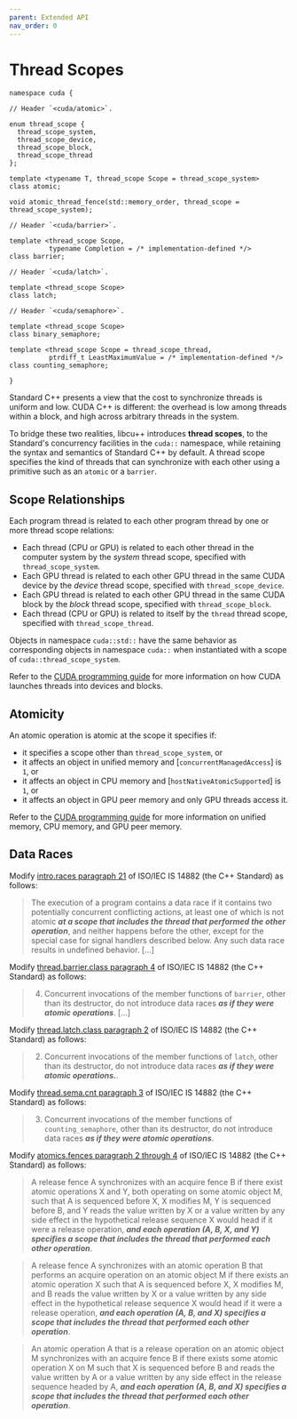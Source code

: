 ```yaml
---
parent: Extended API
nav_order: 0
---
```


# Thread Scopes

```cuda
namespace cuda {

// Header `<cuda/atomic>`.

enum thread_scope {
  thread_scope_system,
  thread_scope_device,
  thread_scope_block,
  thread_scope_thread
};

template <typename T, thread_scope Scope = thread_scope_system>
class atomic;

void atomic_thread_fence(std::memory_order, thread_scope = thread_scope_system);

// Header `<cuda/barrier>`.

template <thread_scope Scope,
          typename Completion = /* implementation-defined */>
class barrier;

// Header `<cuda/latch>`.

template <thread_scope Scope>
class latch;

// Header `<cuda/semaphore>`.

template <thread_scope Scope>
class binary_semaphore;

template <thread_scope Scope = thread_scope_thread,
          ptrdiff_t LeastMaximumValue = /* implementation-defined */>
class counting_semaphore;

}
```

Standard C++ presents a view that the cost to synchronize threads is uniform
  and low.
CUDA C++ is different: the overhead is low among threads within a block, and
  high across arbitrary threads in the system.

To bridge these two realities, libcu++ introduces **thread scopes**,
  to the Standard's concurrency facilities in the `cuda::` namespace, while
  retaining the syntax and semantics of Standard C++ by default.
A thread scope specifies the kind of threads that can synchronize with each
  other using a primitive such as an `atomic` or a `barrier`.

## Scope Relationships

Each program thread is related to each other program thread by one or more
  thread scope relations:
- Each thread (CPU or GPU) is related to each other thread in the computer
  system by the *system* thread scope, specified with `thread_scope_system`.
- Each GPU thread is related to each other GPU thread in the same CUDA device
  by the *device* thread scope, specified with `thread_scope_device`.
- Each GPU thread is related to each other GPU thread in the same CUDA block
  by the *block* thread scope, specified with `thread_scope_block`.
- Each thread (CPU or GPU) is related to itself by the `thread` thread scope,
  specified with `thread_scope_thread`.

Objects in namespace `cuda::std::` have the same behavior as corresponding
  objects in namespace `cuda::` when instantiated with a scope of
  `cuda::thread_scope_system`.

Refer to the [CUDA programming guide] for more information on how CUDA launches
  threads into devices and blocks.

## Atomicity

An atomic operation is atomic at the scope it specifies if:
- it specifies a scope other than `thread_scope_system`, or
- it affects an object in unified memory and [`concurrentManagedAccess`] is
  `1`, or
- it affects an object in CPU memory and [`hostNativeAtomicSupported`] is `1`,
  or
- it affects an object in GPU peer memory and only GPU threads access it.

Refer to the [CUDA programming guide] for more information on
  unified memory, CPU memory, and GPU peer memory.

## Data Races

Modify [intro.races paragraph 21] of ISO/IEC IS 14882 (the C++ Standard) as
  follows:
> The execution of a program contains a data race if it contains two
> potentially concurrent conflicting actions, at least one of which is not
> atomic
> ***at a scope that includes the thread that performed the other operation***,
> and neither happens before the other, except for the special
> case for signal handlers described below. Any such data race results in
> undefined behavior. [...]

Modify [thread.barrier.class paragraph 4] of ISO/IEC IS 14882 (the C++
  Standard) as follows:
> 4. Concurrent invocations of the member functions of `barrier`, other than its
> destructor, do not introduce data races
> ***as if they were atomic operations***.
> [...]

Modify [thread.latch.class paragraph 2] of ISO/IEC IS 14882 (the C++ Standard)
  as follows:
> 2. Concurrent invocations of the member functions of `latch`, other than its
> destructor, do not introduce data races
> ***as if they were atomic operations.***.

Modify [thread.sema.cnt paragraph 3] of ISO/IEC IS 14882 (the C++ Standard) as
  follows:
> 3. Concurrent invocations of the member functions of `counting_semaphore`,
> other than its destructor, do not introduce data races
> ***as if they were atomic operations***.

Modify [atomics.fences paragraph 2 through 4] of ISO/IEC IS 14882 (the C++
  Standard) as follows:
> A release fence A synchronizes with an acquire fence B if there exist atomic
> operations X and Y, both operating on some atomic object M, such that A is
> sequenced before X, X modifies M, Y is sequenced before B, and Y reads the
> value written by X or a value written by any side effect in the hypothetical
> release sequence X would head if it were a release operation,
> ***and each operation (A, B, X, and Y) specifies a scope that includes the thread that performed each other operation***.

> A release fence A synchronizes with an atomic operation B that performs an
> acquire operation on an atomic object M if there exists an atomic operation X
> such that A is sequenced before X, X modifies M, and B reads the value
> written by X or a value written by any side effect in the hypothetical
> release sequence X would head if it were a release operation,
> ***and each operation (A, B, and X) specifies a scope that includes the thread that performed each other operation***.

> An atomic operation A that is a release operation on an atomic object M
> synchronizes with an acquire fence B if there exists some atomic operation X
> on M such that X is sequenced before B and reads the value written by A or a
> value written by any side effect in the release sequence headed by A,
> ***and each operation (A, B, and X) specifies a scope that includes the thread that performed each other operation***.


[intro.races paragraph 21]: https://eel.is/c++draft/intro.races#21
[thread.barrier.class paragraph 4]: https://eel.is/c++draft/thread.barrier.class#4
[thread.latch.class paragraph 2]: https://eel.is/c++draft/thread.latch.class#2
[thread.sema.cnt paragraph 3]: https://eel.is/c++draft/thread.sema.cnt#3
[atomics.fences paragraph 2 through 4]: https://eel.is/c++draft/atomics.fences#2

[CUDA programming guide]: https://docs.nvidia.com/cuda/cuda-c-programming-guide/index.html
[`concurrentManagedAccess` property]: https://docs.nvidia.com/cuda/cuda-runtime-api/structcudaDeviceProp.html#structcudaDeviceProp_116f9619ccc85e93bc456b8c69c80e78b
[`hostNativeAtomicSupported` property]: https://docs.nvidia.com/cuda/cuda-runtime-api/structcudaDeviceProp.html#structcudaDeviceProp_1ef82fd7d1d0413c7d6f33287e5b6306f
